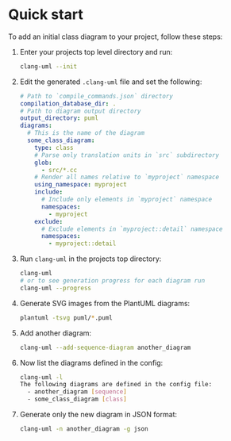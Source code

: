 # Quick start

<!-- toc -->



<!-- tocstop -->

To add an initial class diagram to your project, follow these steps:

1. Enter your projects top level directory and run:
    ```bash
    clang-uml --init
    ```
2. Edit the generated `.clang-uml` file and set the following:
    ```yaml
    # Path to `compile_commands.json` directory
    compilation_database_dir: .
    # Path to diagram output directory
    output_directory: puml
    diagrams:
      # This is the name of the diagram
      some_class_diagram:
        type: class
        # Parse only translation units in `src` subdirectory
        glob:
          - src/*.cc
        # Render all names relative to `myproject` namespace
        using_namespace: myproject
        include:
          # Include only elements in `myproject` namespace
          namespaces:
            - myproject
        exclude:
          # Exclude elements in `myproject::detail` namespace
          namespaces:
            - myproject::detail
      ```
3. Run `clang-uml` in the projects top directory:
    ```bash
    clang-uml
    # or to see generation progress for each diagram run
    clang-uml --progress
    ```
4. Generate SVG images from the PlantUML diagrams:
    ```bash
   plantuml -tsvg puml/*.puml
   ```
5. Add another diagram:
   ```bash
   clang-uml --add-sequence-diagram another_diagram
   ```
6. Now list the diagrams defined in the config:
   ```bash
   clang-uml -l
   The following diagrams are defined in the config file:
     - another_diagram [sequence]
     - some_class_diagram [class]
   ```
7. Generate only the new diagram in JSON format:
   ```bash
   clang-uml -n another_diagram -g json
   ```
